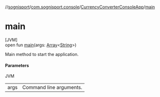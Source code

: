 //[sognisport](../../../index.md)/[com.sognisport.console](../index.md)/[CurrencyConverterConsoleApp](index.md)/[main](main.md)

# main

[JVM]\
open fun [main](main.md)(args: [Array](https://kotlinlang.org/api/latest/jvm/stdlib/kotlin/-array/index.html)&lt;[String](https://docs.oracle.com/javase/8/docs/api/java/lang/String.html)&gt;)

Main method to start the application.

#### Parameters

JVM

| | |
|---|---|
| args | Command line arguments. |
